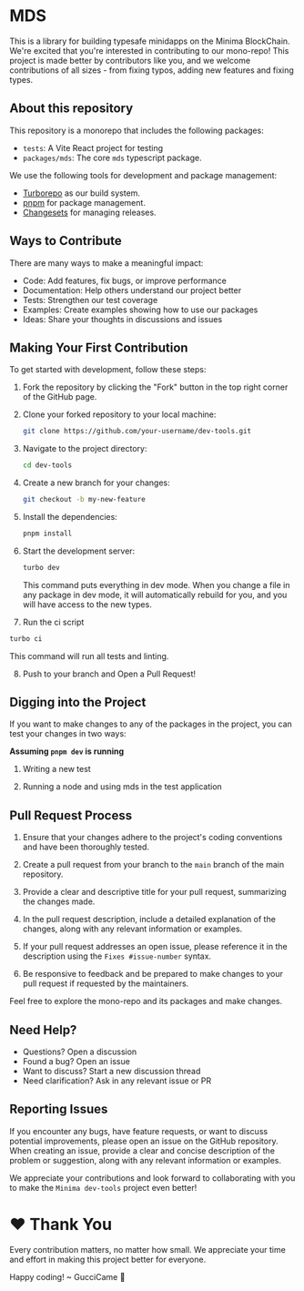 # MDS

This is a library for building typesafe minidapps on the Minima BlockChain. We're excited that you're interested in contributing to our mono-repo! This project is made better by contributors like you, and we welcome contributions of all sizes - from fixing typos, adding new features and fixing types.

## About this repository

This repository is a monorepo that includes the following packages:

- `tests`: A Vite React project for testing
- `packages/mds`: The core `mds` typescript package.

We use the following tools for development and package management:

- [Turborepo](https://turbo.build/repo) as our build system.
- [pnpm](https://pnpm.io/) for package management.
- [Changesets](https://github.com/changesets/changesets) for managing releases.

## Ways to Contribute

There are many ways to make a meaningful impact:

- Code: Add features, fix bugs, or improve performance
- Documentation: Help others understand our project better
- Tests: Strengthen our test coverage
- Examples: Create examples showing how to use our packages
- Ideas: Share your thoughts in discussions and issues

## Making Your First Contribution

To get started with development, follow these steps:

1. Fork the repository by clicking the "Fork" button in the top right corner of the GitHub page.

2. Clone your forked repository to your local machine:

   ```bash
   git clone https://github.com/your-username/dev-tools.git
   ```

3. Navigate to the project directory:

   ```bash
   cd dev-tools
   ```

4. Create a new branch for your changes:

   ```bash
   git checkout -b my-new-feature
   ```

5. Install the dependencies:

   ```bash
   pnpm install
   ```

6. Start the development server:

   ```bash
   turbo dev
   ```

   This command puts everything in dev mode. When you change a file in any package in dev mode, it will automatically rebuild for you, and you will have access to the new types.

7. Run the ci script

```bash
turbo ci
```

This command will run all tests and linting.

8. Push to your branch and Open a Pull Request!

## Digging into the Project

If you want to make changes to any of the packages in the project, you can test your changes in two ways:

**Assuming `pnpm dev` is running**

1. Writing a new test

2. Running a node and using mds in the test application

## Pull Request Process

1. Ensure that your changes adhere to the project's coding conventions and have been thoroughly tested.

2. Create a pull request from your branch to the `main` branch of the main repository.

3. Provide a clear and descriptive title for your pull request, summarizing the changes made.

4. In the pull request description, include a detailed explanation of the changes, along with any relevant information or examples.

5. If your pull request addresses an open issue, please reference it in the description using the `Fixes #issue-number` syntax.

6. Be responsive to feedback and be prepared to make changes to your pull request if requested by the maintainers.

Feel free to explore the mono-repo and its packages and make changes.

## Need Help?

- Questions? Open a discussion
- Found a bug? Open an issue
- Want to discuss? Start a new discussion thread
- Need clarification? Ask in any relevant issue or PR

## Reporting Issues

If you encounter any bugs, have feature requests, or want to discuss potential improvements, please open an issue on the GitHub repository. When creating an issue, provide a clear and concise description of the problem or suggestion, along with any relevant information or examples.

We appreciate your contributions and look forward to collaborating with you to make the `Minima dev-tools` project even better!

# ❤️ Thank You

Every contribution matters, no matter how small. We appreciate your time and effort in making this project better for everyone.

Happy coding! ~ GucciCame 🎉
